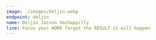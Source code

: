 ```yaml
---
image: ./images/deljin.webp
endpoint: deljin
name: Deljin Jaison Vazhappilly
line: Focus your WORK forget the RESULT it will happen
---
```

